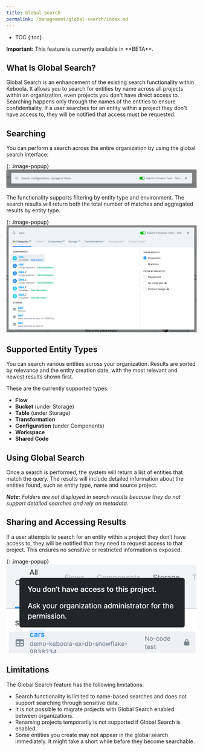 ```yaml
---
title: Global Search
permalink: /management/global-search/index.md
---
```


* TOC
{:toc}

<div class="clearfix"></div>
<div class="alert alert-warning" role="alert">
    <i class="fas fa-exclamation-circle"></i>
    <strong>Important:</strong> This feature is currently available in **BETA**.
</div>

## What Is Global Search?
Global Search is an enhancement of the existing search functionality within Keboola.
It allows you to search for entities by name across all projects within an organization, even projects you don't have direct access to.
Searching happens only through the names of the entities to ensure confidentiality. If a user searches for an entity within a project they don't have access to,
they will be notified that access must be requested.

## Searching
You can perform a search across the entire organization by using the global search interface:

{: .image-popup}
![Screenshot - Interface](/management/global-search/global-search-1.png)

The functionality supports filtering by entity type and environment. The search results will return both the total number of matches and
aggregated results by entity type.

{: .image-popup}
![Screenshot - Search Results](/management/global-search/global-search-2.png)

## Supported Entity Types
You can search various entities across your organization. Results are sorted by relevance and the entity creation date,
with the most relevant and newest results shown first.

These are the currently supported types:

- **Flow**
- **Bucket** (under Storage)
- **Table** (under Storage)
- **Transformation**
- **Configuration** (under Components)
- **Workspace**
- **Shared Code**

## Using Global Search
Once a search is performed, the system will return a list of entities that match the query. The results will include detailed information about the entities found,
such as entity type, name and source project.

***Note:** Folders are not displayed in search results because they do not support detailed searches and rely on metadata.*

## Sharing and Accessing Results
If a user attempts to search for an entity within a project they don’t have access to, they will be notified that they need to request access to that project.
This ensures no sensitive or restricted information is exposed.

{: .image-popup}
![Screenshot - No Access](/management/global-search/global-search-3.png)

## Limitations
The Global Search feature has the following limitations:

- Search functionality is limited to name-based searches and does not support searching through sensitive data.
- It is not possible to migrate projects with Global Search enabled between organizations.
- Renaming projects temporarily is not supported if Global Search is enabled.
- Some entities you create may not appear in the global search immediately. It might take a short while before they become searchable.
